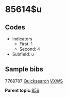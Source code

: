 # 85614$u

## Codes

-   Indicators
    -   First: 1
    -   Second: 4
-   Subfield: u

## Sample bibs

7769787 [Quicksearch](https://search.library.yale.edu/catalog/7769787) [VXWS](http://prodorbis.library.yale.edu:7014/vxws/GetHoldingsService?bibId=7769787)

**Parent topic:**[856](../../tags/856/856.md)

